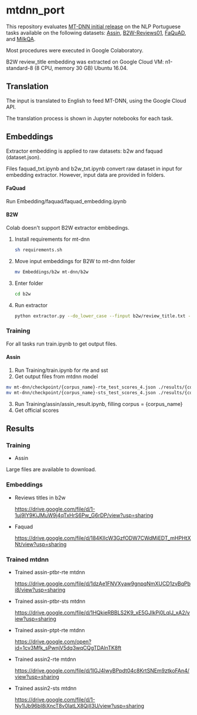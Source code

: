 # mtdnn_port
This repository evaluates [MT-DNN initial release](https://github.com/namisan/mt-dnn/tree/v0.1 "MT-DNN repository") on the NLP Portuguese tasks available on the following datasets: [Assin](http://nilc.icmc.usp.br/assin/ "Assin dataset"), [B2W-Reviews01](https://github.com/b2wdigital/b2w-reviews01 "B2W repository"), [FaQuAD](https://github.com/liafacom/faquad "faquad repository"), and [MilkQA](http://nilc.icmc.usp.br/nilc/index.php/milkqa/ "MilkQA page").

Most procedures were executed in Google Colaboratory. 

B2W review_title embedding was extracted on Google Cloud VM: n1-standard-8 (8 CPU, memory 30 GB) Ubuntu 16.04.

## Translation

The input is translated to English to feed MT-DNN, using the Google Cloud API.

The translation process is shown in Jupyter notebooks for each task.

## Embeddings

Extractor embedding is applied to raw datasets: b2w and faquad (dataset.json).

Files faquad_txt.ipynb and b2w_txt.ipynb convert raw dataset in input for embedding extractor.
However, input data are provided in folders.


#### FaQuad

 Run Embedding/faquad/faquad_embedding.ipynb

#### B2W
Colab doesn't support B2W extractor embbedings.

1. Install requirements for mt-dnn
   
   ```bash
   sh requirements.sh
   ```

2. Move input embeddings for B2W to mt-dnn folder


   ```bash
   mv Embeddings/b2w mt-dnn/b2w
   ```

3. Enter folder  
   ```bash
   cd b2w
   ```

4. Run extractor

   ```bash
   python extractor.py --do_lower_case --finput b2w/review_title.txt --foutput b2w/review_title.json --bert_model bert-base-uncased --checkpoint mt_dnn_models/mt_dnn_base_uncased.pt
   ```

### Training
For all tasks run train.ipynb to get output files.

#### Assin
 1. Run Training/train.ipynb for rte and sst
 2. Get output files from mtdnn model
   ```bash
   mv mt-dnn/checkpoint/{corpus_name}-rte_test_scores_4.json ./results/{corpus_name}-rte_test_scores_4.json
   mv mt-dnn/checkpoint/{corpus_name}-sts_test_scores_4.json ./results/{corpus_name}-sts_test_scores_4.json
   ```
 3. Run Training/assin/assin_result.ipynb, filling corpus = {corpus_name}
 4. Get official scores

## Results

### Training
 - Assin

Large files are available to download.

### Embeddings

- Reviews titles in b2w

  https://drive.google.com/file/d/1-1uj9IY9KiJMuW9j4qTxHrS6Pw_G6rDP/view?usp=sharing
  
- Faquad

  https://drive.google.com/file/d/184KIIcW3GzfODW7CWdMiEDT_mHPHtXNt/view?usp=sharing
  
### Trained mtdnn
  
- Trained assin-ptbr-rte mtdnn
 
  https://drive.google.com/file/d/1dzAe1FNVXyaw9gnpqNmXUCD1zvBqPbi8/view?usp=sharing
 
- Trained assin-ptbr-sts mtdnn

  https://drive.google.com/file/d/1HQkieRBBLS2K9_xE5GJIkPj0LqIJ_xA2/view?usp=sharing
 
- Trained assin-ptpt-rte mtdnn
 
  https://drive.google.com/open?id=1cv3Mfk_sPwnjV5dq3wqCQgTDAlnTK8ft
 
- Trained assin2-rte mtdnn
 
  https://drive.google.com/file/d/1lGJ4lwyBPpdt04c8KrtSNEm9ztkoFAn4/view?usp=sharing

- Trained assin2-sts mtdnn

  https://drive.google.com/file/d/1-Ny1lJb96bI8iXncT8v0IatLX8QjII3U/view?usp=sharing
